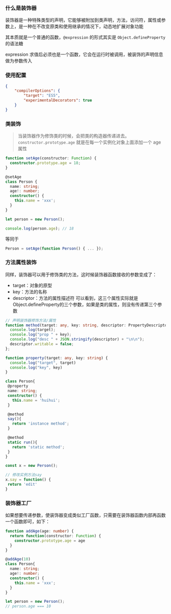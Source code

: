 ### 什么是装饰器
装饰器是一种特殊类型的声明，它能够被附加到类声明，方法，访问符，属性或参数上，是一种在不改变原类和使用继承的情况下，动态地扩展对象功能

其本质就是一个普通的函数，`@expression` 的形式其实是 `Object.defineProperty` 的语法糖

expression 求值后必须也是一个函数，它会在运行时被调用，被装饰的声明信息做为参数传入

### 使用配置
```json
{
    "compilerOptions": {
        "target": "ES5",
        "experimentalDecorators": true
    }
}
```

### 类装饰
> 当装饰器作为修饰类的时候，会把类的构造器传递进去。 `constructor.prototype.age` 就是在每一个实例化对象上面添加一个 age 属性
```ts
function setAge(constructor: Function) {
  constructor.prototype.age = 18;
}

@setAge
class Person {
  name: string;
  age!: number;
  constructor() {
    this.name = 'xxx';
  }
}

let person = new Person();

console.log(person.age); // 18
```
等同于
```ts
Person = setAge(function Person() { ... });
```
### 方法属性装饰
同样，装饰器可以用于修饰类的方法，这时候装饰器函数接收的参数变成了：
- target：对象的原型
- key：方法的名称
- descriptor：方法的属性描述符
可以看到，这三个属性实际就是Object.defineProperty的三个参数，如果是类的属性，则没有传递第三个参数

```ts
// 声明装饰器修饰方法/属性
function method(target: any, key: string, descriptor: PropertyDescriptor) {
  console.log(target);
  console.log("prop " + key);
  console.log("desc " + JSON.stringify(descriptor) + "\n\n");
  descriptor.writable = false;
};

function property(target: any, key: string) {
  console.log("target", target)
  console.log("key", key)
}

class Person{
 @property
 name: string;
 constructor() {
   this.name = 'huihui';
 }

 @method
 say(){
   return 'instance method';
 }

 @method
 static run(){
   return 'static method';
 }
}

const x = new Person();

// 修改实例方法say
x.say = function() {
 return 'edit'
}
```

### 装饰器工厂

如果想要传递参数，使装饰器变成类似工厂函数，只需要在装饰器函数内部再函数一个函数即可，如下：

```ts
function addAge(age: number) {
  return function(constructor: Function) {
    constructor.prototype.age = age
  }
}

@addAge(10)
class Person{
  name: string;
  age!: number;
  constructor() {
    this.name = 'xxx';
  }
}

let person = new Person();
// person.age === 10
```
